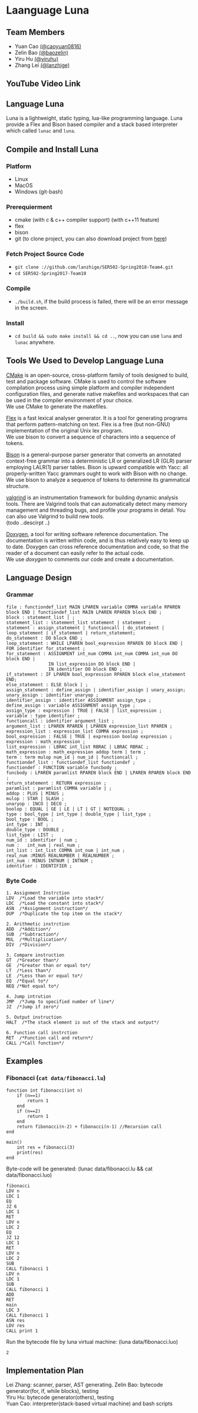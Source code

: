 # Laanguage Luna

## Team Members
- Yuan Cao [(@caoyuan0816)](https://github.com/caoyuan0816)
- Zelin Bao [(@baozelin)](https://github.com/baozelin)
- Yiru Hu [(@yiruhu)](https://github.com/yiruhu) 
- Zhang Lei [(@lanzhige)](https://github.com/lanzhige)

## YouTube Video Link

## Language Luna
Luna is a lightweight, static typing, lua-like programming language. Luna provide a Flex and Bison based compiler and a stack based interpreter which called `lunac` and `luna`.

## Compile and Install Luna
### Platform
- Linux
- MacOS
- Windows (git-bash)

### Prerequierment
- cmake (with c & c++ compiler support) (with c++11 feature)
- flex
- bison
- git (to clone project, you can also download project from [here](https://github.com/lanzhige/SER502-Spring2018-Team4/archive/master.zip))

### Fetch Project Source Code
- `git clone ://github.com/lanzhige/SER502-Spring2018-Team4.git`
- `cd SER502-Spring2017-Team10`

### Compile
- `./build.sh`, if the build process is failed, there will be an error message in the screen.

### Install
- `cd build && sudo make install && cd ..`, now you can use `luna` and `lunac` anywhere.

## Tools We Used to Develop Language Luna
[CMake](https://cmake.org/)  is an open-source, cross-platform family of tools designed to build, test and package software. CMake is used to control the software compilation process using simple platform and compiler independent configuration files, and generate native makefiles and workspaces that can be used in the compiler environment of your choice.<br />
We use CMake to generate the makefiles.

[Flex](https://www.gnu.org/software/flex/ ) is a fast lexical analyser generator. It is a tool for generating programs that perform pattern-matching on text. Flex is a free (but non-GNU) implementation of the original Unix lex program.<br />
We use bison to  convert a sequence of characters into a sequence of tokens.

[Bison](https://www.gnu.org/software/bison/) is a general-purpose parser generator that converts an annotated context-free grammar into a deterministic LR or generalized LR (GLR) parser employing LALR(1) parser tables. Bison is upward compatible with Yacc: all properly-written Yacc grammars ought to work with Bison with no change. <br />
We use bison to  analyze a sequence of tokens to determine its grammatical structure.

[valgrind](http://valgrind.org/) is an instrumentation framework for building dynamic analysis tools. There are Valgrind tools that can automatically detect many memory management and threading bugs, and profile your programs in detail. You can also use Valgrind to build new tools. <br />
(todo ..descirpt ..)

[Doxygen](https://en.wikipedia.org/wiki/Doxygen), a tool for writing software reference documentation. The documentation is written within code, and is thus relatively easy to keep up to date. Doxygen can cross reference documentation and code, so that the reader of a document can easily refer to the actual code. <br />
We use _doxygen_ to comments our code and create a documentation.

## Language Design
### Grammar 
```
file : functiondef_list MAIN LPAREN variable COMMA variable RPAREN block END | functiondef_list MAIN LPAREN RPAREN block END ;
block : statement_list | ;
statement_list : statement_list statement | statement ;
statement : assign_statement | functioncall | do_statement | loop_statement | if_statement | return_statement;
do_statement : DO block END ;
loop_statement : WHILE LPAREN bool_expression RPAREN DO block END | FOR identifier for_statement ;
for_statement : ASSIGNMENT int_num COMMA int_num COMMA int_num DO block END |
                IN list_expression DO block END |
                IN identifier DO block END ;
if_statement : IF LPAREN bool_expression RPAREN block else_statement END;
else_statement : ELSE block | ;
assign_statement : define_assign | identifier_assign | unary_assign;
unary_assign : identifier unaryop ;
identifier_assign : identifier ASSIGNMENT assign_type ;
define_assign : variable ASSIGNMENT assign_type ;
assign_type : expression | TRUE | FALSE | list_expression ;
variable : type identifier ;
functioncall : identifier argument_list ;
argument_list : LPAREN RPAREN | LPAREN expression_list RPAREN ;
expression_list : expression_list COMMA expression ;
bool_expression : FALSE | TRUE | expression boolop expression ;
expression : math_expression ;
list_expression : LBRAC int_list RBRAC | LBRAC RBRAC ;
math_expression : math_expression addop term | term ;
term : term mulop num_id | num_id | functioncall ;
functiondef_list : functiondef_list functiondef ;
functiondef : FUNCTION variable funcbody ;
funcbody : LPAREN paramlist RPAREN block END | LPAREN RPAREN block END ;
return_statement : RETURN expression ;
paramlist : paramlist COMMA variable | ;
addop : PLUS | MINUS ; 
mulop : STAR | SLASH ;
unaryop : INCO | DECO ;
boolop : EQUAL | GE | LE | LT | GT | NOTEQUAL ;
type : bool_type | int_type | double_type | list_type ;
bool_type : BOOL ;
int_type : INT ;
double_type : DOUBLE ;
list_type : LIST ;
num_id : identifier | num ;
num :   int_num | real_num ;
int_list : int_list COMMA int_num | int_num ;
real_num :MINUS REALNUMBER | REALNUMBER ;
int_num : MINUS INTNUM | INTNUM ;
identifier : IDENTIFIER ;
```
### Byte Code
```
1. Assignment Instrction 
LDV  /*Load the variable into stack*/
LDC  /*Load the constant into stack*/
ASN  /*Assignment instruction*/
DUP  /*Duplicate the top item on the stack*/

2. Arithmetic instrction  
ADD  /*Addition*/
SUB  /*Subtraction*/
MUL  /*Multiplication*/
DIV  /*Division*/

3. Compare instruction
GT  /*Greater than*/
GE  /*Greater than or equal to*/
LT  /*Less than*/
LE  /*Less than or equal to*/
EQ  /*Equal to*/
NEQ /*Not equal to*/

4. Jump intrution
JMP  /*Jump to specified number of line*/
JZ  /*Jump if zero*/

5. Output instruction
HALT  /*The stack element is out of the stack and output*/

6. Function call instrction
RET  /*Function call and return*/
CALL /*Call function*/

```

## Examples
### Fibonacci (`cat data/fibonacci.lu`)
```
function int fibonacci(int n)
    if (n==1)
        return 1
    end
    if (n==2)
        return 1
    end
    return fibonacci(n-2) + fibonacci(n-1) //Recursion call
end

main()
    int res = fibonacci(3)
    print(res)
end
```
Byte-code will be generated: (lunac data/fibonacci.lu && cat data/fibonacci.luo)
```
fibonacci
LDV n
LDC 1
EQ
JZ 6
LDC 1
RET
LDV n
LDC 2
EQ
JZ 12
LDC 1
RET
LDV n
LDC 2
SUB
CALL fibonacci 1
LDV n
LDC 1
SUB
CALL fibonacci 1
ADD
RET
main
LDC 3
CALL fibonacci 1
ASN res
LDV res
CALL print 1
```
Run the bytecode file by luna virtual machine: (luna data/fibonacci.luo)
```
2
```

## Implementation Plan
Lei Zhang: scanner, parser, AST generating.
Zelin Bao: bytecode generator(for, if, while blocks), testing<br />
Yiru Hu: bytecode generator(others), testing<br />
Yuan Cao: interpreter(stack-based virtual machine) and bash scripts<br />

